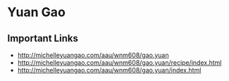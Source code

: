 # Yuan Gao

## Important Links

- http://michelleyuangao.com/aau/wnm608/gao.yuan
- http://michelleyuangao.com/aau/wnm608/gao.yuan/recipe/index.html
- http://michelleyuangao.com/aau/wnm608/gao.yuan/index.html
